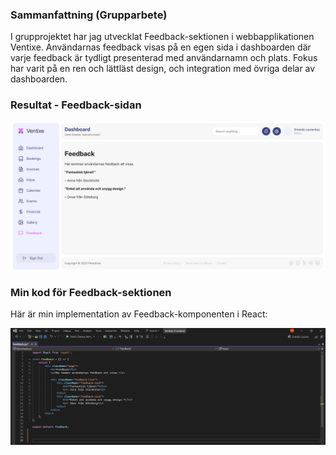 ### Sammanfattning (Grupparbete)

I grupprojektet har jag utvecklat Feedback-sektionen i webbapplikationen Ventixe. Användarnas feedback visas på en egen sida i dashboarden där varje feedback är tydligt presenterad med användarnamn och plats. Fokus har varit på en ren och lättläst design, och integration med övriga delar av dashboarden.


### Resultat - Feedback-sidan

![Feedback-sidan](images/1.png)

### Min kod för Feedback-sektionen

Här är min implementation av Feedback-komponenten i React:

![Min kod](images/png.2.png)
